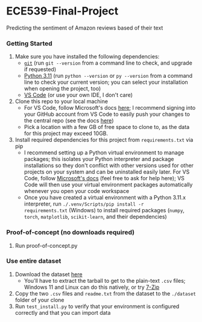 # ECE539-Final-Project
Predicting the sentiment of Amazon reviews based of their text

### Getting Started
1. Make sure you have installed the following dependencies:
    - [<code>git</code>](https://git-scm.com/downloads) (run <code>git --version</code> from a command line to check, and upgrade if requested)
    - [Python 3.11](https://www.python.org/downloads/release/python-3116/) (run <code>python --version</code> or <code>py --version</code> from a command line to check your current version; you can select your installation when opening the project, too)
    - [VS Code](https://code.visualstudio.com/download) (or use your own IDE, I don't care)
2. Clone this repo to your local machine
    - For VS Code, follow Microsoft's docs [here](https://code.visualstudio.com/docs/sourcecontrol/github); I recommend signing into your GitHub account from VS Code to easily push your changes to the central repo (see the docs [here](https://code.visualstudio.com/docs/sourcecontrol/github))
    - Pick a location with a few GB of free space to clone to, as the data for this project may exceed 10GB.
3. Install required dependencies for this project from <code>requirements.txt</code> via pip
    - I recommend setting up a Python virtual environment to manage packages; this isolates your Python interpreter and package installations so they don't conflict with other versions used for other projects on your system and can be uninstalled easily later. For VS Code, follow [Microsoft's docs](https://code.visualstudio.com/docs/python/environments#_using-the-create-environment-command) (feel free to ask for help here); VS Code will then use your virtual environment packages automatically whenever you open your code workspace
    - Once you have created a virtual environment with a Python 3.11.x interpreter, run <code>./.venv/Scripts/pip install -r requirements.txt</code> (Windows) to install required packages (<code>numpy</code>, <code>torch</code>, <code>matplotlib</code>, <code>scikit-learn</code>, and their dependencies)

### Proof-of-concept (no downloads required)
1. Run proof-of-concept.py

### Use entire dataset
1. Download the dataset [here](https://drive.google.com/file/d/0Bz8a_Dbh9QhbZVhsUnRWRDhETzA/view)
    - You'll have to extract the tarball to get to the plain-text <code>.csv</code> files; Windows 11 and Linux can do this natively, or try [7-Zip](https://www.7-zip.org/download.html)
2. Copy the two <code>.csv</code> files and <code>readme.txt</code> from the dataset to the <code>./dataset</code> folder of your clone
3. Run <code>test_install.py</code> to verify that your environment is configured correctly and that you can import data
